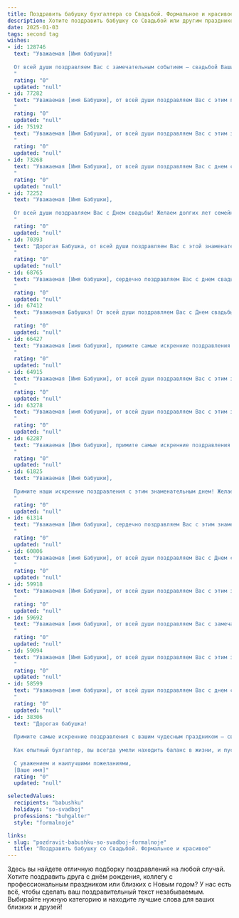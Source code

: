 ```yaml
---
title: Поздравить бабушку бухгалтера со Свадьбой. Формальное и красивое
description: Хотите поздравить бабушку со Свадьбой или другим праздником? Наш ИИ создаст незабываемое поздравление, а вы обязательно выделитесь среди других.  
date: 2025-01-03
tags: second tag
wishes:
- id: 128746
  text: "Уважаемая [Имя бабушки]!
  
  От всей души поздравляем Вас с замечательным событием – свадьбой Ваших [родственные связи с молодоженами]! Желаем молодым крепкой любви, семейного благополучия и долгой счастливой жизни.  Ваш профессионализм и опыт в роли бухгалтера, безусловно, помогут им грамотно строить семейный бюджет и достигать финансовой стабильности.  Пусть радость этого дня согревает ваши сердца долгие годы!
  "
  rating: "0"
  updated: "null"
- id: 77282
  text: "Уважаемая [имя Бабушки], от всей души поздравляем Вас с этим прекрасным днем - днем Вашей свадьбы! Пусть эта дата станет символом Вашей нежной любви,  гармонии и благополучия в семейной жизни. Искренне желаем Вам долгих лет совместного счастья,  крепкого здоровья и неиссякаемой радости!
  "
  rating: "0"
  updated: "null"
- id: 75192
  text: "Уважаемая [Имя Бабушки], от всей души поздравляем Вас с этим замечательным днем! Желаем Вам крепкого здоровья, семейного счастья,  радости и благополучия! Пусть Ваша жизнь будет полна любви, тепла и ярких событий.
  "
  rating: "0"
  updated: "null"
- id: 73268
  text: "Уважаемая [Имя Бабушки], от всей души поздравляем Вас с днем свадьбы! Желаем Вам долгих лет совместной жизни, наполненных любовью, счастьем и взаимопониманием. Пусть Ваш профессионализм — бухгалтерский талант — всегда приносит Вам радость и успех, а семейный очаг — тепло и уют!
  "
  rating: "0"
  updated: "null"
- id: 72252
  text: "Уважаемая [Имя Бабушки],
  
  От всей души поздравляем Вас с Днем свадьбы! Желаем долгих лет семейного счастья, любви, взаимопонимания и благополучия. Пусть Ваш профессионализм, как опытного бухгалтера, всегда приносит успех и процветание Вашей семье.
  "
  rating: "0"
  updated: "null"
- id: 70393
  text: "Дорогая Бабушка, от всей души поздравляем Вас с этой знаменательной датой – с Днем свадьбы! Желаем Вам крепкого здоровья, огромного счастья и безграничной любви. Пусть ваша жизнь всегда будет наполнена уютом, теплом и душевным покоем. Мы гордимся Вами и Вашим профессиональным талантом, ведь долгие годы Вы с блеском справлялись с работой бухгалтера.  Пусть каждый день приносит Вам радость и новые приятные моменты.
  "
  rating: "0"
  updated: "null"
- id: 68765
  text: "Уважаемая [Имя бабушки], сердечно поздравляем Вас с днем свадьбы! Желаем Вам крепкой любви, семейного благополучия и неизменного счастья! Пусть Ваша жизнь, как и Ваша бухгалтерская отчетность, всегда будет точной, прозрачной и процветающей!
  "
  rating: "0"
  updated: "null"
- id: 67412
  text: "Уважаемая Бабушка! От всей души поздравляем Вас с Днем свадьбы! Желаем крепкого здоровья, неиссякаемого счастья и благополучия на долгие годы. Пусть Ваша семейная жизнь будет полна любви, радости и взаимопонимания.
  "
  rating: "0"
  updated: "null"
- id: 66427
  text: "Уважаемая [имя бабушки], примите самые искренние поздравления с этой важной датой – вашей свадьбой! Пусть ваша жизнь будет наполнена счастьем, любовью, взаимопониманием и благополучием. Желаем вам крепкой семьи, долгих лет совместной жизни и радости от каждого прожитого дня!
  "
  rating: "0"
  updated: "null"
- id: 64915
  text: "Уважаемая [Имя Бабушки], от всей души поздравляем Вас с этим замечательным днем! Пусть Ваша свадьба станет символом крепкой любви, верности и семейного счастья. Желаем Вам долгих лет совместной жизни, наполненных радостью, взаимопониманием и заботой. Пусть Ваша профессия бухгалтера приносит Вам финансовое благополучие и стабильность, а в личной жизни царят гармония и тепло. Пусть каждый день будет наполнен любовью и счастьем!
  "
  rating: "0"
  updated: "null"
- id: 63278
  text: "Уважаемая [имя бабушки], от всей души поздравляем Вас с этим замечательным днем — днем Вашей свадьбы! Пусть эта дата станет символом Вашей долгой и счастливой семейной жизни, наполненной любовью, взаимопониманием и благополучием. Желаем Вам крепкого здоровья, оптимизма и всегда оставаться такой же мудрой, жизнерадостной и талантливой, как Вы есть!
  "
  rating: "0"
  updated: "null"
- id: 62287
  text: "Уважаемая [Имя бабушки], примите самые искренние поздравления с Днем свадьбы! Желаем Вам и Вашему супругу крепкой любви, семейного благополучия и долгих лет счастливой жизни вместе. Пусть Ваша семейная жизнь будет наполнена радостью, любовью и взаимопониманием!
  "
  rating: "0"
  updated: "null"
- id: 61825
  text: "Уважаемая [Имя бабушки],
  
  Примите наши искренние поздравления с этим знаменательным днем! Желаем Вам, чтобы Ваша жизнь была наполнена любовью, радостью и финансовым благополучием, как и Ваши безупречные бухгалтерские отчеты!
  "
  rating: "0"
  updated: "null"
- id: 61314
  text: "Уважаемая [Имя бабушки], сердечно поздравляем Вас с этим знаменательным днем! Желаем Вам и Вашему супругу крепкой любви, неиссякаемого счастья и долгих лет жизни, полных радости и благополучия! Пусть Ваш семейный очаг всегда будет полон тепла, уюта и светлых улыбок.
  "
  rating: "0"
  updated: "null"
- id: 60806
  text: "Уважаемая [имя Бабушки], от всей души поздравляем Вас с Днем свадьбы! Желаем Вам крепкого здоровья, семейного счастья, благополучия и долгих лет жизни! Пусть Ваш богатый опыт бухгалтера всегда приносит Вам радость и успех!
  "
  rating: "0"
  updated: "null"
- id: 59918
  text: "Уважаемая [Имя Бабушки], от всей души поздравляем Вас с этим замечательным днем — днем Вашей свадьбы! Желаем Вам неисчерпаемой любви, семейного благополучия и крепкого здоровья. Пусть Ваша профессиональная стезя, стезя бухгалтера, приносит Вам радость и удовлетворение!
  "
  rating: "0"
  updated: "null"
- id: 59692
  text: "Уважаемая [имя бабушки], от всей души поздравляем Вас с замечательной датой – годовщиной свадьбы! Желаем Вам долгих лет счастливой семейной жизни, крепкого здоровья, благополучия и радости! Пусть Ваш дом всегда будет полон любви, уюта и тепла.
  "
  rating: "0"
  updated: "null"
- id: 59094
  text: "Уважаемая [Имя Бабушки], от всей души поздравляем Вас с этим замечательным событием! Пусть Ваша свадьба станет началом новой, счастливой главы в Вашей жизни, полной любви, взаимопонимания и благополучия. Желаем Вам крепкого здоровья, семейного  счастья  и  неиссякаемого  оптимизма!
  "
  rating: "0"
  updated: "null"
- id: 58599
  text: "Уважаемая [имя бабушки], от всей души поздравляем Вас с днем свадьбы! Желаем Вам крепкого здоровья, благополучия и долгих лет счастливой совместной жизни. Пусть Ваша профессия бухгалтера и впредь приносит Вам радость и удовлетворение.
  "
  rating: "0"
  updated: "null"
- id: 38306
  text: "Дорогая бабушка!
  
  Примите самые искренние поздравления с вашим чудесным праздником — свадьбой! В этот знаменательный день хочется пожелать вам безграничного счастья, взаимопонимания и любви, которая будет согревать ваши сердца на протяжении всей жизни. Пусть каждый новый день приносит только радость и улыбки, а совместные мечты и планы сбываются с легкостью и удовольствием.
  
  Как опытный бухгалтер, вы всегда умели находить баланс в жизни, и пусть этот баланс всегда сохраняется в вашем общем будущем. Будьте счастливы и любимы!
  
  С уважением и наилучшими пожеланиями,
  [Ваше имя]"
  rating: "0"
  updated: "null"

selectedValues:
  recipients: "babushku"
  holidays: "so-svadboj"
  professions: "buhgalter"
  style: "formalnoje"

links:
- slug: "pozdravit-babushku-so-svadboj-formalnoje"
  title: "Поздравить бабушку со Свадьбой. Формальное и красивое"
---
```


Здесь вы найдете отличную подборку поздравлений на любой случай.
Хотите поздравить друга с днём рождения, коллегу с профессиональным праздником или близких с Новым годом? У нас есть всё, чтобы сделать ваш поздравительный текст незабываемым. Выбирайте нужную категорию и находите лучшие слова для ваших близких и друзей!
